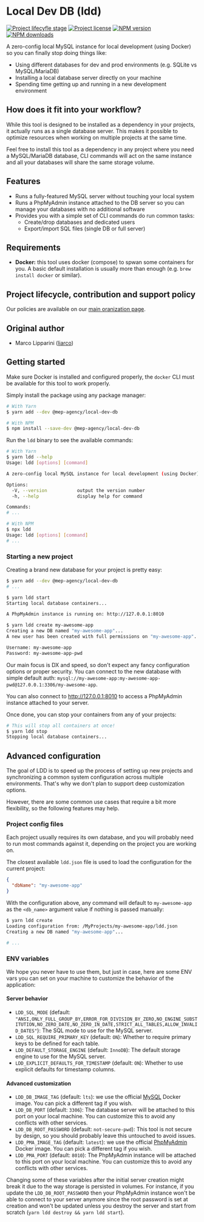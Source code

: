 # Local Dev DB (ldd)

<span class="badge-lifecycle"><a href="https://github.com/mep-agency#lifecycle-policy" title="Check out our lifecycle stages"><img src="https://img.shields.io/badge/lifecycle-experimental-orange" alt="Project lifecyfle stage" /></a></span>
<span class="badge-license"><a href="https://github.com/mep-agency/local-dev-db" title="View this project on GitHub"><img src="https://img.shields.io/github/license/mep-agency/local-dev-db" alt="Project license" /></a></span>
<span class="badge-npmversion"><a href="https://www.npmjs.com/package/@mep-agency/local-dev-db" title="View this project on NPM"><img src="https://img.shields.io/npm/v/%40mep-agency/local-dev-db" alt="NPM version" /></a></span>
<span class="badge-npmdownloads"><a href="https://www.npmjs.com/package/@mep-agency/local-dev-db" title="View this project on NPM"><img src="https://img.shields.io/npm/dt/%40mep-agency/local-dev-db" alt="NPM downloads" /></a></span>

A zero-config local MySQL instance for local development (using Docker) so you can finally stop doing things like:

- Using different databases for dev and prod environments (e.g. SQLite vs MySQL/MariaDB)
- Installing a local database server directly on your machine
- Spending time getting up and running in a new development environment

## How does it fit into your workflow?

While this tool is designed to be installed as a dependency in your projects, it actually runs as a single database server.
This makes it possible to optimize resources when working on multiple projects at the same time.

Feel free to install this tool as a dependency in any project where you need a MySQL/MariaDB database, CLI commands will act on the same instance and all your databases will share the same storage volume.

## Features

- Runs a fully-featured MySQL server without touching your local system
- Runs a PhpMyAdmin instance attached to the DB server so you can manage your databases with no additional software
- Provides you with a simple set of CLI commands do run common tasks:
  - Create/drop databases and dedicated users
  - Export/import SQL files (single DB or full server)

## Requirements

- **Docker:** this tool uses docker (compose) to spwan some containers for you. A basic default installation is usually more than enough (e.g. `brew install docker` or similar).

## Project lifecycle, contribution and support policy

Our policies are available on our [main oranization page](https://github.com/mep-agency#projects-lifecycle-contribution-and-support-policy).

## Original author

- Marco Lipparini ([liarco](https://github.com/liarco))

## Getting started

Make sure Docker is installed and configured properly, the `docker` CLI must be available for this tool to work properly.

Simply install the package using any package manager:

```bash
# With Yarn
$ yarn add --dev @mep-agency/local-dev-db

# With NPM
$ npm install --save-dev @mep-agency/local-dev-db
```

Run the `ldd` binary to see the available commands:

```bash
# With Yarn
$ yarn ldd --help
Usage: ldd [options] [command]

A zero-config local MySQL instance for local development (using Docker)

Options:
  -V, --version           output the version number
  -h, --help              display help for command

Commands:
# ...

# With NPM
$ npx ldd
Usage: ldd [options] [command]
# ...
```

### Starting a new project

Creating a brand new database for your project is pretty easy:

```bash
$ yarn add --dev @mep-agency/local-dev-db
# ...

$ yarn ldd start
Starting local database containers...

A PhpMyAdmin instance is running on: http://127.0.0.1:8010

$ yarn ldd create my-awesome-app
Creating a new DB named "my-awesome-app"...
A new user has been created with full permissions on "my-awesome-app".

Username: my-awesome-app
Password: my-awesome-app-pwd
```

Our main focus is DX and speed, so don't expect any fancy configuration options or proper security. You can connect to the new database with simple default auth: `mysql://my-awesome-app:my-awesome-app-pwd@127.0.0.1:3306/my-awesome-app`.

You can also connect to http://127.0.0.1:8010 to access a PhpMyAdmin instance attached to your server.

Once done, you can stop your containers from any of your projects:

```bash
# This will stop all containers at once!
$ yarn ldd stop
Stopping local database containers...
```

## Advanced configuration

The goal of LDD is to speed up the process of setting up new projects and synchronizing a common system configuration across multiple environments. That's why we don't plan to support deep customization options.

However, there are some common use cases that require a bit more flexibility, so the following features may help.

### Project config files

Each project usually requires its own database, and you will probably need to run most commands against it, depending on the project you are working on.

The closest available `ldd.json` file is used to load the configuration for the current project:

```json
{
  "dbName": "my-awesome-app"
}
```

With the configuration above, any command will default to `my-awesome-app` as the `<db_name>` argument value if nothing is passed manually:

```bash
$ yarn ldd create
Loading configuration from: /MyProjects/my-awesome-app/ldd.json
Creating a new DB named "my-awesome-app"...

# ...
```

### ENV variables

We hope you never have to use them, but just in case, here are some ENV vars you can set on your machine to customize the behavior of the application:

#### Server behavior

- `LDD_SQL_MODE` (default: `"ANSI,ONLY_FULL_GROUP_BY,ERROR_FOR_DIVISION_BY_ZERO,NO_ENGINE_SUBSTITUTION,NO_ZERO_DATE,NO_ZERO_IN_DATE,STRICT_ALL_TABLES,ALLOW_INVALID_DATES"`): The SQL mode to use for the MySQL server.
- `LDD_SQL_REQUIRE_PRIMARY_KEY` (default: `ON`): Whether to require primary keys to be defined for each table.
- `LDD_DEFAULT_STORAGE_ENGINE` (default: `InnoDB`): The default storage engine to use for the MySQL server.
- `LDD_EXPLICIT_DEFAULTS_FOR_TIMESTAMP` (default: `ON`): Whether to use explicit defaults for timestamp columns.

#### Advanced customization

- `LDD_DB_IMAGE_TAG` (default: `lts`): we use the official [MySQL](https://hub.docker.com/_/mysql) Docker image. You can pick a different tag if you wish.
- `LDD_DB_PORT` (default: `3306`): The database server will be attached to this port on your local machine. You can customize this to avoid any conflicts with other services.
- `LDD_DB_ROOT_PASSWORD` (default: `not-secure-pwd`): This tool is not secure by design, so you should probably leave this untouched to avoid issues.
- `LDD_PMA_IMAGE_TAG` (default: `latest`): we use the official [PhpMyAdmin](https://hub.docker.com/_/phpmyadmin) Docker image. You can pick a different tag if you wish.
- `LDD_PMA_PORT` (default: `8010`): The PhpMyAdmin instance will be attached to this port on your local machine. You can customize this to avoid any conflicts with other services.

Changing some of these variables after the initial server creation might break it due to the way storage is persisted in volumes. For instance, if you update the `LDD_DB_ROOT_PASSWORD` then your PhpMyAdmin instance won't be able to connect to your server anymore since the root password is set at creation and won't be updated unless you destroy the server and start from scratch (`yarn ldd destroy && yarn ldd start`).
